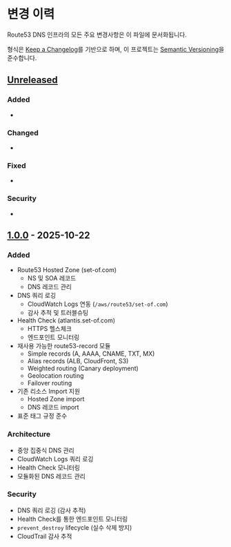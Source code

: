 # 변경 이력

Route53 DNS 인프라의 모든 주요 변경사항은 이 파일에 문서화됩니다.

형식은 [Keep a Changelog](https://keepachangelog.com/ko/1.0.0/)를 기반으로 하며,
이 프로젝트는 [Semantic Versioning](https://semver.org/lang/ko/)을 준수합니다.

## [Unreleased]

### Added
-

### Changed
-

### Fixed
-

### Security
-

## [1.0.0] - 2025-10-22

### Added
- Route53 Hosted Zone (set-of.com)
  - NS 및 SOA 레코드
  - DNS 레코드 관리
- DNS 쿼리 로깅
  - CloudWatch Logs 연동 (`/aws/route53/set-of.com`)
  - 감사 추적 및 트러블슈팅
- Health Check (atlantis.set-of.com)
  - HTTPS 헬스체크
  - 엔드포인트 모니터링
- 재사용 가능한 route53-record 모듈
  - Simple records (A, AAAA, CNAME, TXT, MX)
  - Alias records (ALB, CloudFront, S3)
  - Weighted routing (Canary deployment)
  - Geolocation routing
  - Failover routing
- 기존 리소스 Import 지원
  - Hosted Zone import
  - DNS 레코드 import
- 표준 태그 규정 준수

### Architecture
- 중앙 집중식 DNS 관리
- CloudWatch Logs 쿼리 로깅
- Health Check 모니터링
- 모듈화된 DNS 레코드 관리

### Security
- DNS 쿼리 로깅 (감사 추적)
- Health Check를 통한 엔드포인트 모니터링
- `prevent_destroy` lifecycle (실수 삭제 방지)
- CloudTrail 감사 추적

[Unreleased]: https://github.com/ryuqqq/infrastructure/compare/route53/v1.0.0...HEAD
[1.0.0]: https://github.com/ryuqqq/infrastructure/releases/tag/route53/v1.0.0
